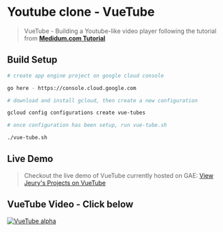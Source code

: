 # Youtube clone - VueTube

> VueTube - Building a Youtube-like video player following the tutorial from <strong><a href="https://goo.gl/uL25EC" target="_blank">Medidum.com Tutorial</a></strong>

## Build Setup

``` bash
# create app engine project on google cloud console

go here - https://console.cloud.google.com

# download and install gcloud, then create a new configuration

gcloud config configurations create vue-tubes

# once configuration has been setup, run vue-tube.sh

./vue-tube.sh
```

## Live Demo

> Checkout the live demo of VueTube currently hosted on GAE: <a href="https://vue-tubes.appspot.com/" target="_blank" title="Jeury's Projects">View Jeury's Projects on VueTube</a>

## VueTube Video - Click below

[![VueTube alpha](https://media.giphy.com/media/9AIeruBaaZVe9SG1Wo/giphy.gif)](https://www.youtube.com/watch?v=nrenh6Unvkk)

